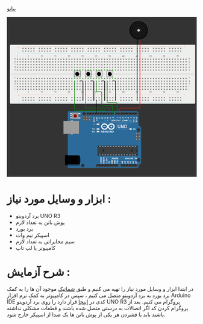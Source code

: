 #

[ پیانو](https://github.com/mohsenkmt/MicroProcessor/blob/main/Arduino%20File/14030821/1%20PIANO/PIANO.ino)

<p align="center">
  <img src="https://github.com/mohsenkmt/MicroProcessor/blob/main/Photo/18_piano.jpeg" alt="PIANO" />
</p>


# ابزار و وسایل مورد نیاز :
* برد آردوینو UNO R3
* پوش باتن به تعداد لازم
* برد بورد
* اسپیکر نیم وات
* سیم مخابراتی به تعداد لازم
* کامپیوتر یا لپ تاپ

 # شرح آزمایش : 
 در ابتدا ابزار و وسایل مورد نیاز را تهیه می کنیم و طبق [شماتیک](https://github.com/mohsenkmt/MicroProcessor/blob/main/Photo/18_piano.jpeg) موجود آن ها را به کمک برد بورد به برد آردوینو متصل می کنیم ، سپس در کامپیوتر به کمک نرم افزار Arduino IDE کدی در [اینجا](https://github.com/mohsenkmt/MicroProcessor/blob/main/Arduino%20File/14030821/1%20PIANO/PIANO.ino) قرار دارد را روی برد آردوینو UNO R3 پروگرام می کنیم.
 بعد از پروگرام کردن کد اگر اتصالات به درستی متصل شده باشند و قطعات مشکلی نداشته باشند باید با فشردن هر یکی از پوش باتن ها یک صدا از اسپیکر خارج شود.


